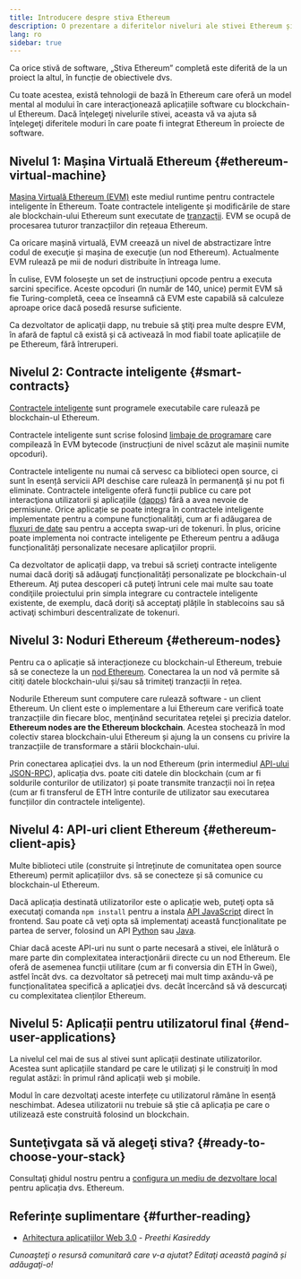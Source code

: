 ```yaml
---
title: Introducere despre stiva Ethereum
description: O prezentare a diferitelor niveluri ale stivei Ethereum și a modului în care se îmbină.
lang: ro
sidebar: true
---
```


Ca orice stivă de software, „Stiva Ethereum” completă este diferită de la un proiect la altul, în funcție de obiectivele dvs.

Cu toate acestea, există tehnologii de bază în Ethereum care oferă un model mental al modului în care interacţionează aplicațiile software cu blockchain-ul Ethereum. Dacă înţelegeţi nivelurile stivei, aceasta vă va ajuta să înţelegeţi diferitele moduri în care poate fi integrat Ethereum în proiecte de software.

## Nivelul 1: Mașina Virtuală Ethereum {#ethereum-virtual-machine}

[Mașina Virtuală Ethereum (EVM)](/developers/docs/evm/) este mediul runtime pentru contractele inteligente în Ethereum. Toate contractele inteligente și modificările de stare ale blockchain-ului Ethereum sunt executate de [tranzacții](/developers/docs/transactions/). EVM se ocupă de procesarea tuturor tranzacțiilor din rețeaua Ethereum.

Ca oricare mașină virtuală, EVM creează un nivel de abstractizare între codul de execuţie și mașina de execuţie (un nod Ethereum). Actualmente EVM rulează pe mii de noduri distribuite în întreaga lume.

În culise, EVM folosește un set de instrucțiuni opcode pentru a executa sarcini specifice. Aceste opcoduri (în număr de 140, unice) permit EVM să fie Turing-completă, ceea ce înseamnă că EVM este capabilă să calculeze aproape orice dacă posedă resurse suficiente.

Ca dezvoltator de aplicaţii dapp, nu trebuie să ştiţi prea multe despre EVM, în afară de faptul că există și că activează în mod fiabil toate aplicațiile de pe Ethereum, fără întreruperi.

## Nivelul 2: Contracte inteligente {#smart-contracts}

[Contractele inteligente](/developers/docs/smart-contracts/) sunt programele executabile care rulează pe blockchain-ul Ethereum.

Contractele inteligente sunt scrise folosind [limbaje de programare](/developers/docs/smart-contracts/languages/) care compilează în EVM bytecode (instrucțiuni de nivel scăzut ale mașinii numite opcoduri).

Contractele inteligente nu numai că servesc ca biblioteci open source, ci sunt în esență servicii API deschise care rulează în permanenţă și nu pot fi eliminate. Contractele inteligente oferă funcții publice cu care pot interacţiona utilizatorii și aplicațiile ([dapps](/developers/docs/dapps/)) fără a avea nevoie de permisiune. Orice aplicație se poate integra în contractele inteligente implementate pentru a compune funcționalități, cum ar fi adăugarea de [fluxuri de date](/developers/docs/oracles/) sau pentru a accepta swap-uri de tokenuri. În plus, oricine poate implementa noi contracte inteligente pe Ethereum pentru a adăuga funcționalități personalizate necesare aplicaţiilor proprii.

Ca dezvoltator de aplicații dapp, va trebui să scrieţi contracte inteligente numai dacă doriţi să adăugaţi funcționalități personalizate pe blockchain-ul Ethereum. Aţi putea descoperi că puteţi întruni cele mai multe sau toate condiţiile proiectului prin simpla integrare cu contractele inteligente existente, de exemplu, dacă doriţi să acceptaţi plățile în stablecoins sau să activaţi schimburi descentralizate de tokenuri.

## Nivelul 3: Noduri Ethereum {#ethereum-nodes}

Pentru ca o aplicație să interacționeze cu blockchain-ul Ethereum, trebuie să se conecteze la un [nod Ethereum](/developers/docs/nodes-and-clients/). Conectarea la un nod vă permite să citiţi datele blockchain-ului și/sau să trimiteţi tranzacții în rețea.

Nodurile Ethereum sunt computere care rulează software - un client Ethereum. Un client este o implementare a lui Ethereum care verifică toate tranzacțiile din fiecare bloc, menţinând securitatea reţelei şi precizia datelor. **Ethereum nodes are the Ethereum blockchain**. Acestea stochează în mod colectiv starea blockchain-ului Ethereum și ajung la un consens cu privire la tranzacțiile de transformare a stării blockchain-ului.

Prin conectarea aplicației dvs. la un nod Ethereum (prin intermediul [API-ului JSON-RPC](/developers/docs/apis/json-rpc/)), aplicația dvs. poate citi datele din blockchain (cum ar fi soldurile conturilor de utilizator) și poate transmite tranzacții noi în rețea (cum ar fi transferul de ETH între conturile de utilizator sau executarea funcțiilor din contractele inteligente).

## Nivelul 4: API-uri client Ethereum {#ethereum-client-apis}

Multe biblioteci utile (construite și întreținute de comunitatea open source Ethereum) permit aplicațiilor dvs. să se conecteze și să comunice cu blockchain-ul Ethereum.

Dacă aplicația destinată utilizatorilor este o aplicație web, puteţi opta să executaţi comanda `npm install` pentru a instala [API JavaScript](/developers/docs/apis/javascript/) direct în frontend. Sau poate că veţi opta să implementaţi această funcționalitate pe partea de server, folosind un API [Python](/developers/docs/programming-languages/python/) sau [Java](/developers/docs/programming-languages/java/).

Chiar dacă aceste API-uri nu sunt o parte necesară a stivei, ele înlătură o mare parte din complexitatea interacţionării directe cu un nod Ethereum. Ele oferă de asemenea funcții utilitare (cum ar fi conversia din ETH în Gwei), astfel încât dvs. ca dezvoltator să petreceţi mai mult timp axându-vă pe funcționalitatea specifică a aplicaţiei dvs. decât încercând să vă descurcaţi cu complexitatea clienților Ethereum.

## Nivelul 5: Aplicații pentru utilizatorul final {#end-user-applications}

La nivelul cel mai de sus al stivei sunt aplicații destinate utilizatorilor. Acestea sunt aplicațiile standard pe care le utilizaţi și le construiţi în mod regulat astăzi: în primul rând aplicații web și mobile.

Modul în care dezvoltaţi aceste interfețe cu utilizatorul rămâne în esență neschimbat. Adesea utilizatorii nu trebuie să știe că aplicația pe care o utilizează este construită folosind un blockchain.

## Sunteţivgata să vă alegeţi stiva? {#ready-to-choose-your-stack}

Consultaţi ghidul nostru pentru a [configura un mediu de dezvoltare local](/developers/local-environment/) pentru aplicația dvs. Ethereum.

## Referințe suplimentare {#further-reading}

- [Arhitectura aplicațiilor Web 3.0](https://www.preethikasireddy.com/post/the-architecture-of-a-web-3-0-application) - _Preethi Kasireddy_

_Cunoaşteţi o resursă comunitară care v-a ajutat? Editaţi această pagină și adăugaţi-o!_
